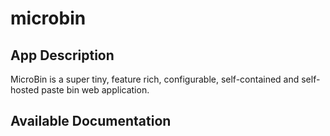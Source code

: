 # microbin

## App Description

MicroBin is a super tiny, feature rich, configurable, self-contained and self-hosted paste bin web application.

## Available Documentation

